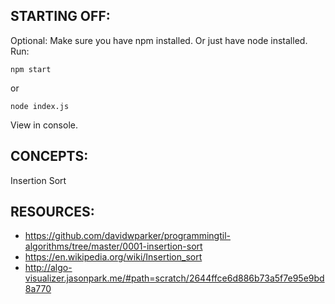 ## STARTING OFF:

Optional: Make sure you have npm installed.
Or just have node installed.
Run:
```
npm start
```

or
```
node index.js
```

View in console.

## CONCEPTS:

Insertion Sort

## RESOURCES:

* https://github.com/davidwparker/programmingtil-algorithms/tree/master/0001-insertion-sort
* https://en.wikipedia.org/wiki/Insertion_sort
* http://algo-visualizer.jasonpark.me/#path=scratch/2644ffce6d886b73a5f7e95e9bd8a770
